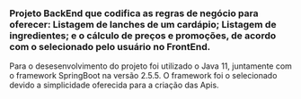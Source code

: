 ### Projeto BackEnd que codifica as regras de negócio para oferecer: Listagem de lanches de um cardápio; Listagem de ingredientes; e o cálculo de preços e promoções, de acordo com o selecionado pelo usuário no FrontEnd.   

Para o desesenvolvimento do projeto foi utilizado o Java 11, juntamente com o framework SpringBoot na versão 2.5.5. O framework foi o selecionado devido a simplicidade oferecida para a criação das Apis.
